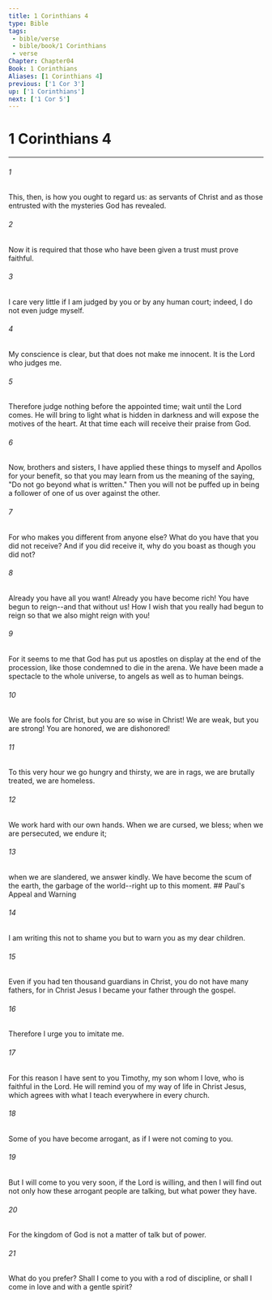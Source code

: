 ```yaml
---
title: 1 Corinthians 4
type: Bible
tags:
 - bible/verse
 - bible/book/1 Corinthians
 - verse
Chapter: Chapter04
Book: 1 Corinthians
Aliases: [1 Corinthians 4]
previous: ['1 Cor 3']
up: ['1 Corinthians']
next: ['1 Cor 5']
---
```

# 1 Corinthians 4

***


###### 1 
This, then, is how you ought to regard us: as servants of Christ and as those entrusted with the mysteries God has revealed. 

###### 2 
Now it is required that those who have been given a trust must prove faithful. 

###### 3 
I care very little if I am judged by you or by any human court; indeed, I do not even judge myself. 

###### 4 
My conscience is clear, but that does not make me innocent. It is the Lord who judges me. 

###### 5 
Therefore judge nothing before the appointed time; wait until the Lord comes. He will bring to light what is hidden in darkness and will expose the motives of the heart. At that time each will receive their praise from God. 

###### 6 
Now, brothers and sisters, I have applied these things to myself and Apollos for your benefit, so that you may learn from us the meaning of the saying, "Do not go beyond what is written." Then you will not be puffed up in being a follower of one of us over against the other. 

###### 7 
For who makes you different from anyone else? What do you have that you did not receive? And if you did receive it, why do you boast as though you did not? 

###### 8 
Already you have all you want! Already you have become rich! You have begun to reign--and that without us! How I wish that you really had begun to reign so that we also might reign with you! 

###### 9 
For it seems to me that God has put us apostles on display at the end of the procession, like those condemned to die in the arena. We have been made a spectacle to the whole universe, to angels as well as to human beings. 

###### 10 
We are fools for Christ, but you are so wise in Christ! We are weak, but you are strong! You are honored, we are dishonored! 

###### 11 
To this very hour we go hungry and thirsty, we are in rags, we are brutally treated, we are homeless. 

###### 12 
We work hard with our own hands. When we are cursed, we bless; when we are persecuted, we endure it; 

###### 13 
when we are slandered, we answer kindly. We have become the scum of the earth, the garbage of the world--right up to this moment. ## Paul's Appeal and Warning 

###### 14 
I am writing this not to shame you but to warn you as my dear children. 

###### 15 
Even if you had ten thousand guardians in Christ, you do not have many fathers, for in Christ Jesus I became your father through the gospel. 

###### 16 
Therefore I urge you to imitate me. 

###### 17 
For this reason I have sent to you Timothy, my son whom I love, who is faithful in the Lord. He will remind you of my way of life in Christ Jesus, which agrees with what I teach everywhere in every church. 

###### 18 
Some of you have become arrogant, as if I were not coming to you. 

###### 19 
But I will come to you very soon, if the Lord is willing, and then I will find out not only how these arrogant people are talking, but what power they have. 

###### 20 
For the kingdom of God is not a matter of talk but of power. 

###### 21 
What do you prefer? Shall I come to you with a rod of discipline, or shall I come in love and with a gentle spirit? 
